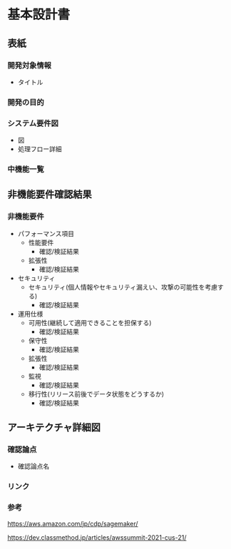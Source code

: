 # 基本設計書
## 表紙
### 開発対象情報
- タイトル

### 開発の目的

### システム要件図
- 図
- 処理フロー詳細

### 中機能一覧

## 非機能要件確認結果
### 非機能要件
- パフォーマンス項目
  - 性能要件
    - 確認/検証結果
  - 拡張性
    - 確認/検証結果
- セキュリティ
  - セキュリティ(個人情報やセキュリティ漏えい、攻撃の可能性を考慮する)
    - 確認/検証結果
- 運用仕様
  - 可用性(継続して適用できることを担保する)
    - 確認/検証結果
  - 保守性
    - 確認/検証結果
  - 拡張性
    - 確認/検証結果
  - 監視
    - 確認/検証結果
  - 移行性(リリース前後でデータ状態をどうするか)
    - 確認/検証結果

## アーキテクチャ詳細図
### 確認論点
  - 確認論点名
### リンク

### 参考
https://aws.amazon.com/jp/cdp/sagemaker/

https://dev.classmethod.jp/articles/awssummit-2021-cus-21/
